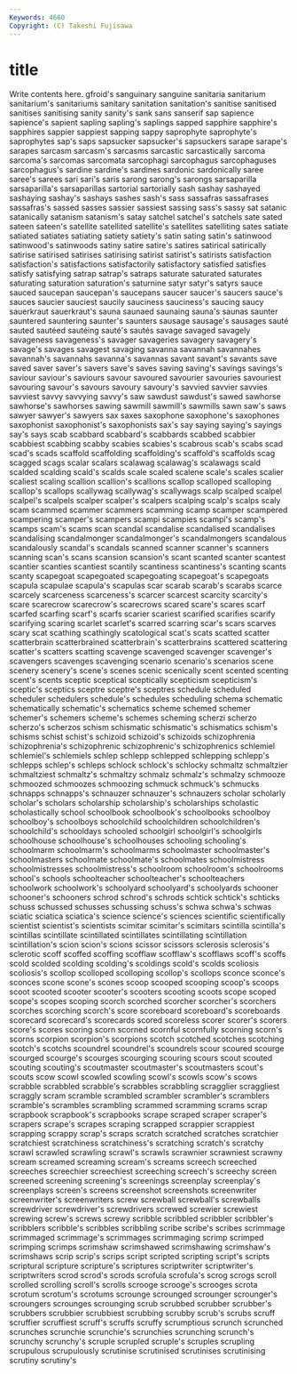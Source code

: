 ```yaml
---
Keywords: 4660 
Copyright: (C) Takeshi Fujisawa
---
```


# title

Write contents here.
gfroid's sanguinary sanguine sanitaria sanitarium sanitarium's sanitariums sanitary
sanitation sanitation's sanitise sanitised sanitises sanitising sanity sanity's sank sans
sanserif sap sapience sapience's sapient sapling sapling's saplings sapped sapphire
sapphire's sapphires sappier sappiest sapping sappy saprophyte saprophyte's saprophytes sap's
saps sapsucker sapsucker's sapsuckers sarape sarape's sarapes sarcasm sarcasm's sarcasms
sarcastic sarcastically sarcoma sarcoma's sarcomas sarcomata sarcophagi sarcophagus sarcophaguses sarcophagus's
sardine sardine's sardines sardonic sardonically saree saree's sarees sari sari's
saris sarong sarong's sarongs sarsaparilla sarsaparilla's sarsaparillas sartorial sartorially sash
sashay sashayed sashaying sashay's sashays sashes sash's sass sassafras sassafrases
sassafras's sassed sasses sassier sassiest sassing sass's sassy sat satanic
satanically satanism satanism's satay satchel satchel's satchels sate sated sateen
sateen's satellite satellited satellite's satellites satelliting sates satiate satiated satiates
satiating satiety satiety's satin sating satin's satinwood satinwood's satinwoods satiny
satire satire's satires satirical satirically satirise satirised satirises satirising satirist
satirist's satirists satisfaction satisfaction's satisfactions satisfactorily satisfactory satisfied satisfies satisfy
satisfying satrap satrap's satraps saturate saturated saturates saturating saturation saturation's
saturnine satyr satyr's satyrs sauce sauced saucepan saucepan's saucepans saucer
saucer's saucers sauce's sauces saucier sauciest saucily sauciness sauciness's saucing
saucy sauerkraut sauerkraut's sauna saunaed saunaing sauna's saunas saunter sauntered
sauntering saunter's saunters sausage sausage's sausages sauté sauted sautéed sautéing
sauté's sautés savage savaged savagely savageness savageness's savager savageries savagery
savagery's savage's savages savagest savaging savanna savannah savannahes savannah's savannahs
savanna's savannas savant savant's savants save saved saver saver's savers
save's saves saving saving's savings savings's saviour saviour's saviours savour
savoured savourier savouries savouriest savouring savour's savours savoury savoury's savvied
savvier savvies savviest savvy savvying savvy's saw sawdust sawdust's sawed
sawhorse sawhorse's sawhorses sawing sawmill sawmill's sawmills sawn saw's saws
sawyer sawyer's sawyers sax saxes saxophone saxophone's saxophones saxophonist saxophonist's
saxophonists sax's say saying saying's sayings say's says scab scabbard
scabbard's scabbards scabbed scabbier scabbiest scabbing scabby scabies scabies's scabrous
scab's scabs scad scad's scads scaffold scaffolding scaffolding's scaffold's scaffolds
scag scagged scags scalar scalars scalawag scalawag's scalawags scald scalded
scalding scald's scalds scale scaled scalene scale's scales scalier scaliest
scaling scallion scallion's scallions scallop scalloped scalloping scallop's scallops scallywag
scallywag's scallywags scalp scalped scalpel scalpel's scalpels scalper scalper's scalpers
scalping scalp's scalps scaly scam scammed scammer scammers scamming scamp
scamper scampered scampering scamper's scampers scampi scampies scampi's scamp's scamps
scam's scams scan scandal scandalise scandalised scandalises scandalising scandalmonger scandalmonger's
scandalmongers scandalous scandalously scandal's scandals scanned scanner scanner's scanners scanning
scan's scans scansion scansion's scant scanted scanter scantest scantier scanties
scantiest scantily scantiness scantiness's scanting scants scanty scapegoat scapegoated scapegoating
scapegoat's scapegoats scapula scapulae scapula's scapulas scar scarab scarab's scarabs
scarce scarcely scarceness scarceness's scarcer scarcest scarcity scarcity's scare scarecrow
scarecrow's scarecrows scared scare's scares scarf scarfed scarfing scarf's scarfs
scarier scariest scarified scarifies scarify scarifying scaring scarlet scarlet's scarred
scarring scar's scars scarves scary scat scathing scathingly scatological scat's
scats scatted scatter scatterbrain scatterbrained scatterbrain's scatterbrains scattered scattering scatter's
scatters scatting scavenge scavenged scavenger scavenger's scavengers scavenges scavenging scenario
scenario's scenarios scene scenery scenery's scene's scenes scenic scenically scent
scented scenting scent's scents sceptic sceptical sceptically scepticism scepticism's sceptic's
sceptics sceptre sceptre's sceptres schedule scheduled scheduler schedulers schedule's schedules
scheduling schema schematic schematically schematic's schematics scheme schemed schemer schemer's
schemers scheme's schemes scheming scherzi scherzo scherzo's scherzos schism schismatic
schismatic's schismatics schism's schisms schist schist's schizoid schizoid's schizoids schizophrenia
schizophrenia's schizophrenic schizophrenic's schizophrenics schlemiel schlemiel's schlemiels schlep schlepp schlepped
schlepping schlepp's schlepps schlep's schleps schlock schlock's schlocky schmaltz schmaltzier
schmaltziest schmaltz's schmaltzy schmalz schmalz's schmalzy schmooze schmoozed schmoozes schmoozing
schmuck schmuck's schmucks schnapps schnapps's schnauzer schnauzer's schnauzers scholar scholarly
scholar's scholars scholarship scholarship's scholarships scholastic scholastically school schoolbook schoolbook's
schoolbooks schoolboy schoolboy's schoolboys schoolchild schoolchildren schoolchildren's schoolchild's schooldays schooled
schoolgirl schoolgirl's schoolgirls schoolhouse schoolhouse's schoolhouses schooling schooling's schoolmarm schoolmarm's
schoolmarms schoolmaster schoolmaster's schoolmasters schoolmate schoolmate's schoolmates schoolmistress schoolmistresses schoolmistress's
schoolroom schoolroom's schoolrooms school's schools schoolteacher schoolteacher's schoolteachers schoolwork schoolwork's
schoolyard schoolyard's schoolyards schooner schooner's schooners schrod schrod's schrods schtick
schtick's schticks schuss schussed schusses schussing schuss's schwa schwa's schwas
sciatic sciatica sciatica's science science's sciences scientific scientifically scientist scientist's
scientists scimitar scimitar's scimitars scintilla scintilla's scintillas scintillate scintillated scintillates
scintillating scintillation scintillation's scion scion's scions scissor scissors sclerosis sclerosis's
sclerotic scoff scoffed scoffing scofflaw scofflaw's scofflaws scoff's scoffs scold
scolded scolding scolding's scoldings scold's scolds scoliosis scoliosis's scollop scolloped
scolloping scollop's scollops sconce sconce's sconces scone scone's scones scoop
scooped scooping scoop's scoops scoot scooted scooter scooter's scooters scooting
scoots scope scoped scope's scopes scoping scorch scorched scorcher scorcher's
scorchers scorches scorching scorch's score scoreboard scoreboard's scoreboards scorecard scorecard's
scorecards scored scoreless scorer scorer's scorers score's scores scoring scorn
scorned scornful scornfully scorning scorn's scorns scorpion scorpion's scorpions scotch
scotched scotches scotching scotch's scotchs scoundrel scoundrel's scoundrels scour scoured
scourge scourged scourge's scourges scourging scouring scours scout scouted scouting
scouting's scoutmaster scoutmaster's scoutmasters scout's scouts scow scowl scowled scowling
scowl's scowls scow's scows scrabble scrabbled scrabble's scrabbles scrabbling scragglier
scraggliest scraggly scram scramble scrambled scrambler scrambler's scramblers scramble's scrambles
scrambling scrammed scramming scrams scrap scrapbook scrapbook's scrapbooks scrape scraped
scraper scraper's scrapers scrape's scrapes scraping scrapped scrappier scrappiest scrapping
scrappy scrap's scraps scratch scratched scratches scratchier scratchiest scratchiness scratchiness's
scratching scratch's scratchy scrawl scrawled scrawling scrawl's scrawls scrawnier scrawniest
scrawny scream screamed screaming scream's screams screech screeched screeches screechier
screechiest screeching screech's screechy screen screened screening screening's screenings screenplay
screenplay's screenplays screen's screens screenshot screenshots screenwriter screenwriter's screenwriters screw
screwball screwball's screwballs screwdriver screwdriver's screwdrivers screwed screwier screwiest screwing
screw's screws screwy scribble scribbled scribbler scribbler's scribblers scribble's scribbles
scribbling scribe scribe's scribes scrimmage scrimmaged scrimmage's scrimmages scrimmaging scrimp
scrimped scrimping scrimps scrimshaw scrimshawed scrimshawing scrimshaw's scrimshaws scrip scrip's
scrips script scripted scripting script's scripts scriptural scripture scripture's scriptures
scriptwriter scriptwriter's scriptwriters scrod scrod's scrods scrofula scrofula's scrog scrogs
scroll scrolled scrolling scroll's scrolls scrooge scrooge's scrooges scrota scrotum
scrotum's scrotums scrounge scrounged scrounger scrounger's scroungers scrounges scrounging scrub
scrubbed scrubber scrubber's scrubbers scrubbier scrubbiest scrubbing scrubby scrub's scrubs
scruff scruffier scruffiest scruff's scruffs scruffy scrumptious scrunch scrunched scrunches
scrunchie scrunchie's scrunchies scrunching scrunch's scrunchy scrunchy's scruple scrupled scruple's
scruples scrupling scrupulous scrupulously scrutinise scrutinised scrutinises scrutinising scrutiny scrutiny's
